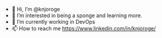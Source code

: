 - 👋 Hi, I’m @knjoroge
- 👀 I’m interested in being a sponge and learning more.
- 🌱 I’m currently working in DevOps
- 📫 How to reach me https://www.linkedin.com/in/knjoroge/

<!---
knjoroge/knjoroge is a ✨ special ✨ repository because its `README.md` (this file) appears on your GitHub profile.
You can click the Preview link to take a look at your changes.
--->

